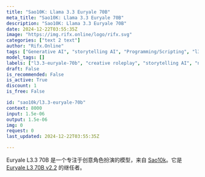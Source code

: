 ```yaml
---
title: "Sao10K: Llama 3.3 Euryale 70B"
meta_title: "Sao10K: Llama 3.3 Euryale 70B"
description: "Sao10K: Llama 3.3 Euryale 70B"
date: 2024-12-22T03:55:35Z
image: "https://img.rifx.online/logo/rifx.svg"
categories: ["text 2 text"]
author: "Rifx.Online"
tags: ["Generative AI", "storytelling AI", "Programming/Scripting", "l3.3-euryale-70b", "narrative generation", "creative roleplay", "Technology", "character simulation", "Rifx.Online", "Chatbots", "Roleplay"]
model_tags: []
labels: ["l3.3-euryale-70b", "creative roleplay", "storytelling AI", "narrative generation", "character simulation"]
draft: False
is_recommended: False
is_active: True
discount: 1
is_free: False

id: "sao10k/l3.3-euryale-70b"
context: 8000
input: 1.5e-06
output: 1.5e-06
img: 0
request: 0
last_updated: 2024-12-22T03:55:35Z

---
```


Euryale L3.3 70B 是一个专注于创意角色扮演的模型，来自 [Sao10k](https://ko-fi.com/sao10k)。它是 [Euryale L3 70B v2.2](/models/sao10k/l3-euryale-70b) 的继任者。

